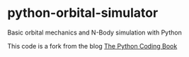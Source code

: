 # python-orbital-simulator
Basic orbital mechanics and N-Body simulation with Python

This code is a fork from the blog [The Python Coding Book](https://thepythoncodingbook.com/2021/09/29/simulating-orbiting-planets-in-a-solar-system-using-python-orbiting-planets-series-1)
